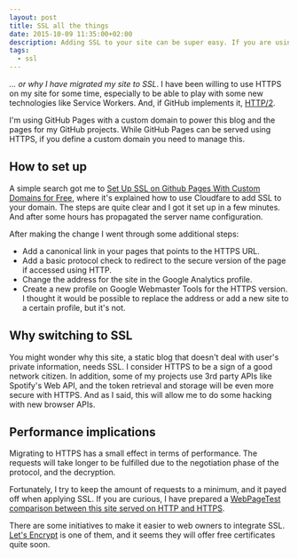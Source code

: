 ```yaml
---
layout: post
title: SSL all the things
date: 2015-10-09 11:35:00+02:00
description: Adding SSL to your site can be super easy. If you are using GitHub Pages with a custom domain, read this.
tags:
  - ssl
---
```

_... or why I have migrated my site to SSL_. I have been willing to use HTTPS on my site for some time, especially to be able to play with some new technologies like Service Workers. And, if GitHub implements it, [HTTP/2](https://en.wikipedia.org/wiki/HTTP/2#Encryption).

I'm using GitHub Pages with a custom domain to power this blog and the pages for my GitHub projects. While GitHub Pages can be served using HTTPS, if you define a custom domain you need to manage this.

## How to set up
A simple search got me to [Set Up SSL on Github Pages With Custom Domains for Free](https://sheharyar.me/blog/free-ssl-for-github-pages-with-custom-domains/), where it's explained how to use Cloudfare to add SSL to your domain. The steps are quite clear and I got it set up in a few minutes. And after some hours has propagated the server name configuration.

After making the change I went through some additional steps:

- Add a canonical link in your pages that points to the HTTPS URL.
- Add a basic protocol check to redirect to the secure version of the page if accessed using HTTP.
- Change the address for the site in the Google Analytics profile.
- Create a new profile on Google Webmaster Tools for the HTTPS version. I thought it would be possible to replace the address or add a new site to a certain profile, but it's not.

## Why switching to SSL
You might wonder why this site, a static blog that doesn't deal with user's private information, needs SSL. I consider HTTPS to be a sign of a good network citizen. In addition, some of my projects use 3rd party APIs like Spotify's Web API, and the token retrieval and storage will be even more secure with HTTPS. And as I said, this will allow me to do some hacking with new browser APIs.

## Performance implications
Migrating to HTTPS has a small effect in terms of performance. The requests will take longer to be fulfilled due to the negotiation phase of the protocol, and the decryption.

Fortunately, I try to keep the amount of requests to a minimum, and it payed off when applying SSL. If you are curious, I have prepared a [WebPageTest comparison between this site served on HTTP and HTTPS](http://www.webpagetest.org/video/compare.php?tests=151009_JQ_F73,151009_JT_F76).

There are some initiatives to make it easier to web owners to integrate SSL. [Let's Encrypt](https://letsencrypt.org/) is one of them, and it seems they will offer free certificates quite soon.
